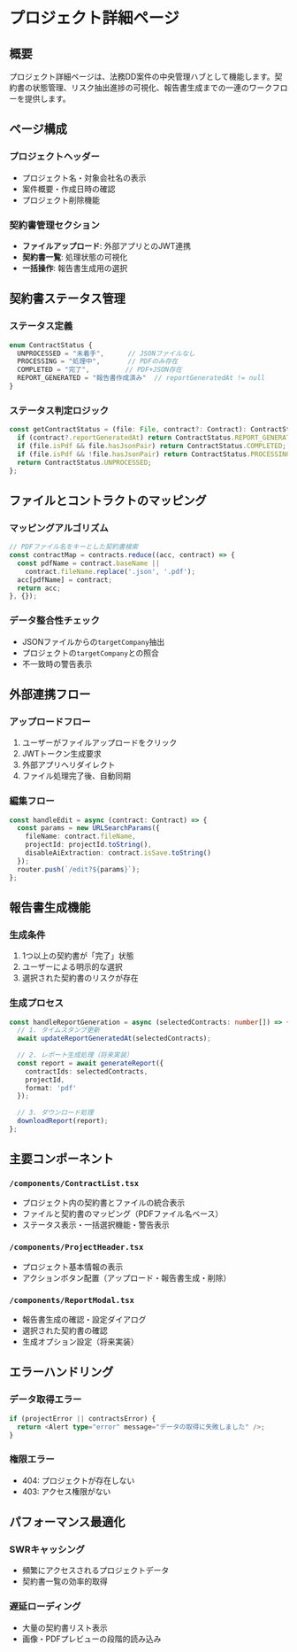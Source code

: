 # プロジェクト詳細ページ

## 概要
プロジェクト詳細ページは、法務DD案件の中央管理ハブとして機能します。契約書の状態管理、リスク抽出進捗の可視化、報告書生成までの一連のワークフローを提供します。

## ページ構成

### プロジェクトヘッダー
- プロジェクト名・対象会社名の表示
- 案件概要・作成日時の確認
- プロジェクト削除機能

### 契約書管理セクション
- **ファイルアップロード**: 外部アプリとのJWT連携
- **契約書一覧**: 処理状態の可視化
- **一括操作**: 報告書生成用の選択

## 契約書ステータス管理

### ステータス定義
```typescript
enum ContractStatus {
  UNPROCESSED = "未着手",      // JSONファイルなし
  PROCESSING = "処理中",       // PDFのみ存在
  COMPLETED = "完了",         // PDF+JSON存在
  REPORT_GENERATED = "報告書作成済み"  // reportGeneratedAt != null
}
```

### ステータス判定ロジック
```typescript
const getContractStatus = (file: File, contract?: Contract): ContractStatus => {
  if (contract?.reportGeneratedAt) return ContractStatus.REPORT_GENERATED;
  if (file.isPdf && file.hasJsonPair) return ContractStatus.COMPLETED;
  if (file.isPdf && !file.hasJsonPair) return ContractStatus.PROCESSING;
  return ContractStatus.UNPROCESSED;
};
```

## ファイルとコントラクトのマッピング

### マッピングアルゴリズム
```typescript
// PDFファイル名をキーとした契約書検索
const contractMap = contracts.reduce((acc, contract) => {
  const pdfName = contract.baseName || 
    contract.fileName.replace('.json', '.pdf');
  acc[pdfName] = contract;
  return acc;
}, {});
```

### データ整合性チェック
- JSONファイルからの`targetCompany`抽出
- プロジェクトの`targetCompany`との照合
- 不一致時の警告表示

## 外部連携フロー

### アップロードフロー
1. ユーザーがファイルアップロードをクリック
2. JWTトークン生成要求
3. 外部アプリへリダイレクト
4. ファイル処理完了後、自動同期

### 編集フロー
```typescript
const handleEdit = async (contract: Contract) => {
  const params = new URLSearchParams({
    fileName: contract.fileName,
    projectId: projectId.toString(),
    disableAiExtraction: contract.isSave.toString()
  });
  router.push(`/edit?${params}`);
};
```

## 報告書生成機能

### 生成条件
1. 1つ以上の契約書が「完了」状態
2. ユーザーによる明示的な選択
3. 選択された契約書のリスクが存在

### 生成プロセス
```typescript
const handleReportGeneration = async (selectedContracts: number[]) => {
  // 1. タイムスタンプ更新
  await updateReportGeneratedAt(selectedContracts);
  
  // 2. レポート生成処理（将来実装）
  const report = await generateReport({
    contractIds: selectedContracts,
    projectId,
    format: 'pdf'
  });
  
  // 3. ダウンロード処理
  downloadReport(report);
};
```

## 主要コンポーネント

### `/components/ContractList.tsx`
- プロジェクト内の契約書とファイルの統合表示
- ファイルと契約書のマッピング（PDFファイル名ベース）
- ステータス表示・一括選択機能・警告表示

### `/components/ProjectHeader.tsx`
- プロジェクト基本情報の表示
- アクションボタン配置（アップロード・報告書生成・削除）

### `/components/ReportModal.tsx`
- 報告書生成の確認・設定ダイアログ
- 選択された契約書の確認
- 生成オプション設定（将来実装）

## エラーハンドリング

### データ取得エラー
```typescript
if (projectError || contractsError) {
  return <Alert type="error" message="データの取得に失敗しました" />;
}
```

### 権限エラー
- 404: プロジェクトが存在しない
- 403: アクセス権限がない

## パフォーマンス最適化

### SWRキャッシング
- 頻繁にアクセスされるプロジェクトデータ
- 契約書一覧の効率的取得

### 遅延ローディング
- 大量の契約書リスト表示
- 画像・PDFプレビューの段階的読み込み
